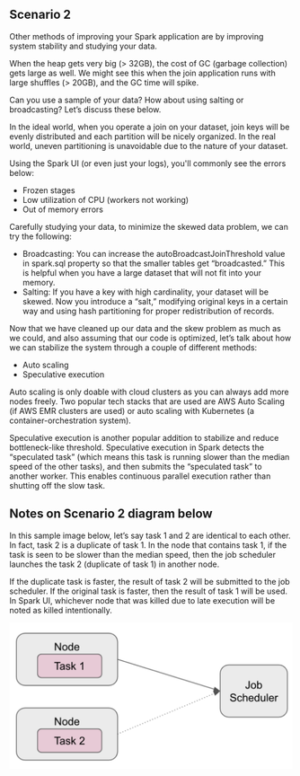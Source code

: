 ## Scenario 2
Other methods of improving your Spark application are by improving system stability and studying your data.

When the heap gets very big (> 32GB), the cost of GC (garbage collection) gets large as well. We might see this when the join application runs with large shuffles (> 20GB), and the GC time will spike.

Can you use a sample of your data? How about using salting or broadcasting? Let’s discuss these below.

In the ideal world, when you operate a join on your dataset, join keys will be evenly distributed and each partition will be nicely organized. In the real world, uneven partitioning is unavoidable due to the nature of your dataset.

Using the Spark UI (or even just your logs), you'll commonly see the errors below:
- Frozen stages
- Low utilization of CPU (workers not working)
- Out of memory errors

Carefully studying your data, to minimize the skewed data problem, we can try the following:
- Broadcasting: You can increase the autoBroadcastJoinThreshold value in spark.sql property so that the smaller tables get “broadcasted.” This is helpful when you have a large dataset that will not fit into your memory.
- Salting: If you have a key with high cardinality, your dataset will be skewed. Now you introduce a “salt,” modifying original keys in a certain way and using hash partitioning for proper redistribution of records.

Now that we have cleaned up our data and the skew problem as much as we could, and also assuming that our code is optimized, let’s talk about how we can stabilize the system through a couple of different methods:
- Auto scaling
- Speculative execution

Auto scaling is only doable with cloud clusters as you can always add more nodes freely. Two popular tech stacks that are used are AWS Auto Scaling (if AWS EMR clusters are used) or auto scaling with Kubernetes (a container-orchestration system).

Speculative execution is another popular addition to stabilize and reduce bottleneck-like threshold. Speculative execution in Spark detects the “speculated task” (which means this task is running slower than the median speed of the other tasks), and then submits the “speculated task” to another worker. This enables continuous parallel execution rather than shutting off the slow task.

## Notes on Scenario 2 diagram below
In this sample image below, let’s say task 1 and 2 are identical to each other. In fact, task 2 is a duplicate of task 1. In the node that contains task 1, if the task is seen to be slower than the median speed, then the job scheduler launches the task 2 (duplicate of task 1) in another node.

If the duplicate task is faster, the result of task 2 will be submitted to the job scheduler. If the original task is faster, then the result of task 1 will be used. In Spark UI, whichever node that was killed due to late execution will be noted as killed intentionally.

![img](./images/speculative.png)